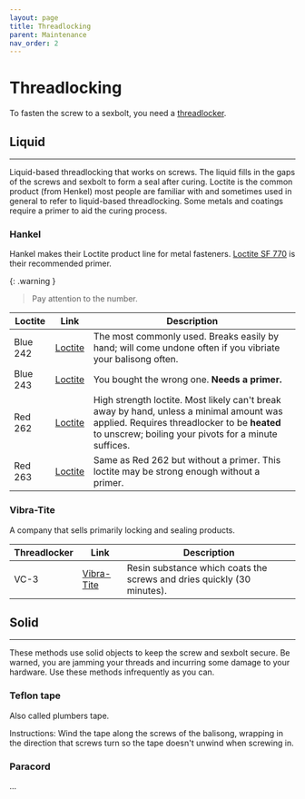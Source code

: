 ```yaml
---
layout: page
title: Threadlocking
parent: Maintenance
nav_order: 2
---
```

# Threadlocking
To fasten the screw to a sexbolt, you need a <ins>threadlocker</ins>.

## Liquid
---

Liquid-based threadlocking that works on screws. The liquid fills in the gaps of the screws and sexbolt to form a seal after curing. Loctite is the common product (from Henkel) most people are familiar with and sometimes used in general to refer to liquid-based threadlocking. Some metals and coatings require a primer to aid the curing process. 

### Hankel
Hankel makes their Loctite product line for metal fasteners. [Loctite SF 770](https://next.henkel-adhesives.com/us/en/products/industrial-adhesives/central-pdp.html/loctite-sf-770/BP000000153555.html) is their recommended primer.

{: .warning }
> Pay attention to the number.

| Loctite | Link | Description |
| - | - | - |
| Blue 242 | [Loctite](https://next.henkel-adhesives.com/us/en/products/industrial-adhesives/central-pdp.html/loctite-243/BP000000316211.html) | The most commonly used. Breaks easily by hand; will come undone often if you vibriate your balisong often. |
|Blue 243 | [Loctite](https://www.loctiteproducts.com/products/central-pdp.html/loctite-threadlocker-blue/SAP_0201OHL029W4.html) | You bought the wrong one. **Needs a primer.** |
| Red 262 | [Loctite](https://next.henkel-adhesives.com/us/en/products/industrial-adhesives/central-pdp.html/loctite-263/BP000000347828.html) | High strength loctite. Most likely can't break away by hand, unless a minimal amount was applied. Requires threadlocker to be **heated** to unscrew; boiling your pivots for a minute suffices. |
| Red 263 | [Loctite](https://next.henkel-adhesives.com/us/en/products/industrial-adhesives/central-pdp.html/loctite-262/BP000000153483.html) | Same as Red 262 but without a primer. This loctite may be strong enough without a primer. |

### Vibra-Tite
A company that sells primarily locking and sealing products. 

| Threadlocker | Link | Description |
| - | - | - |
|VC-3 | [Vibra-Tite](https://www.vibra-tite.com/threadlockers/plastic-compatible/vibra-tite-vc-3-threadmate/) | Resin substance which coats the screws and dries quickly (30 minutes). |

## Solid
---
These methods use solid objects to keep the screw and sexbolt secure. Be warned, you are jamming your threads and incurring some damage to your hardware. Use these methods infrequently as you can.

### Teflon tape
Also called plumbers tape. 

Instructions: Wind the tape along the screws of the balisong, wrapping in the direction that screws turn so the tape doesn't unwind when screwing in.

### Paracord
...